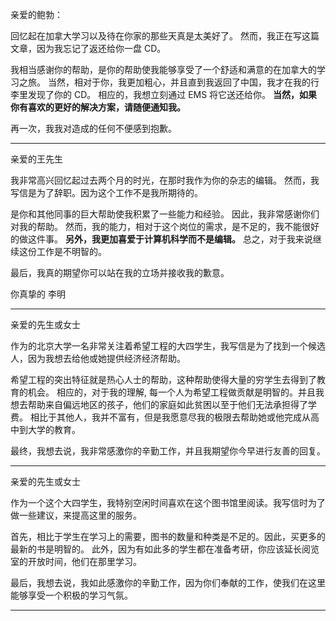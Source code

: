 亲爱的鲍勃：

回忆起在加拿大学习以及待在你家的那些天真是太美好了。
然而，我正在写这篇文章，因为我忘记了返还给你一盘 CD。

我相当感谢你的帮助，是你的帮助使我能够享受了一个舒适和满意的在加拿大的学习之旅。
当然，相对于你，我更加粗心，并且直到我返回了中国，我才在我的行李里发现了你的 CD。
相应的，我想立刻通过 EMS 将它送还给你。
**当然，如果你有喜欢的更好的解决方案，请随便通知我。**

再一次，我我对造成的任何不便感到抱歉。

---

亲爱的王先生

我非常高兴回忆起过去两个月的时光，在那时我作为你的杂志的编辑。
然而，我写信是为了辞职。因为这个工作不是我所期待的。

是你和其他同事的巨大帮助使我积累了一些能力和经验。
因此，我非常感谢你们对我的帮助。
然而，我的能力，相对于这个岗位的需求，是不足的，我不能很好的做这件事。
**另外，我更加喜爱于计算机科学而不是编辑。**
总之，对于我来说继续这份工作是不明智的。

最后，我真的期望你可以站在我的立场并接收我的歉意。

你真挚的
李明

---

亲爱的先生或女士

作为的北京大学一名非常关注着希望工程的大四学生，我写信是为了找到一个候选人，因为我想去给他或她提供经济经济帮助。

希望工程的突出特征就是热心人士的帮助，这种帮助使得大量的穷学生去得到了教育的机会。
相应的，对于我的理解, 每一个人为希望工程做贡献是明智的。并且我想去帮助来自偏远地区的孩子，他们的家庭如此贫困以至于他们无法承担得了学费。
相比于其他人，我并不富有，但是我愿意尽我的极限去帮助她或他完成从高中到大学的教育。

最终，我想去说，我非常感激你的辛勤工作，并且我期望你今早进行友善的回复。

---

亲爱的先生或女士

作为一个这个大四学生，我特别空闲时间喜欢在这个图书馆里阅读。我写信时为了做一些建议，来提高这里的服务。

首先，相比于学生在学习上的需要，图书的数量和种类是不足的。因此，买更多的最新的书是明智的。
此外，因为有如此多的学生都在准备考研，你应该延长阅览室的开放时间，他们在那里学习。

最后，我想去说，我如此感激你的辛勤工作，因为你们奉献的工作，使我们在这里能够享受一个积极的学习气氛。

---

